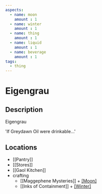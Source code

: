 ```yaml
---
aspects: 
  - name: moon
    amount : 1
  - name: winter
    amount : 1
  - name: thing
    amount : 1
  - name: liquid
    amount : 1
  - name: beverage
    amount : 1
tags:
  - thing
---
```


# Eigengrau

## Description
Eigengrau

'If Greydawn Oil were drinkable…'
## Locations
- [[Pantry]]
- [[Stores]]
- [[Gaol Kitchen]]
- crafting
	- [[Maggephene Mysteries]] + [[Moon]](5)
	- [[Inks of Containment]] + [[Winter]](5)